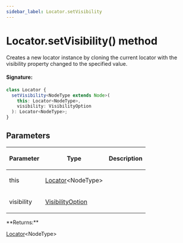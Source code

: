 ```yaml
---
sidebar_label: Locator.setVisibility
---
```


# Locator.setVisibility() method

Creates a new locator instance by cloning the current locator with the visibility property changed to the specified value.

#### Signature:

```typescript
class Locator {
  setVisibility<NodeType extends Node>(
    this: Locator<NodeType>,
    visibility: VisibilityOption
  ): Locator<NodeType>;
}
```

## Parameters

<table><thead><tr><th>

Parameter

</th><th>

Type

</th><th>

Description

</th></tr></thead>
<tbody><tr><td>

this

</td><td>

[Locator](./puppeteer.locator.md)&lt;NodeType&gt;

</td><td>

</td></tr>
<tr><td>

visibility

</td><td>

[VisibilityOption](./puppeteer.visibilityoption.md)

</td><td>

</td></tr>
</tbody></table>
**Returns:**

[Locator](./puppeteer.locator.md)&lt;NodeType&gt;
